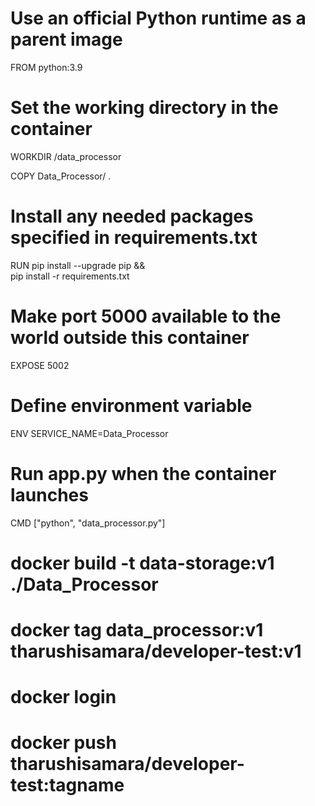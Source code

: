 # Use an official Python runtime as a parent image
FROM python:3.9

# Set the working directory in the container
WORKDIR /data_processor


COPY Data_Processor/ .

# Install any needed packages specified in requirements.txt
RUN pip install --upgrade pip && \
    pip install -r requirements.txt

# Make port 5000 available to the world outside this container
EXPOSE 5002

# Define environment variable
ENV SERVICE_NAME=Data_Processor

# Run app.py when the container launches
CMD ["python", "data_processor.py"]


# docker build -t data-storage:v1 ./Data_Processor
# docker tag data_processor:v1 tharushisamara/developer-test:v1
# docker login
# docker push tharushisamara/developer-test:tagname
